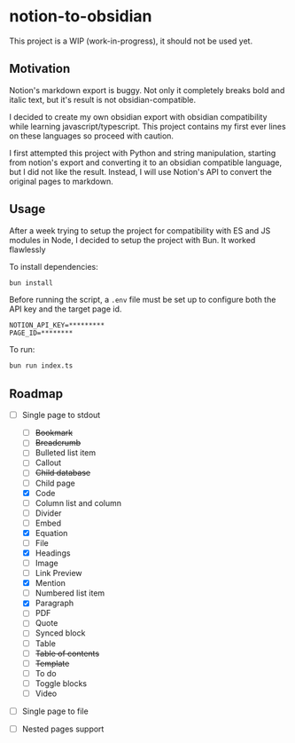 # notion-to-obsidian

This project is a WIP (work-in-progress), it should not be used yet.

## Motivation

Notion's markdown export is buggy. Not only it completely breaks bold and italic text, but it's result is not obsidian-compatible.

I decided to create my own obsidian export with obsidian compatibility while learning javascript/typescript. This project contains my first ever lines on these languages so proceed with caution.

I first attempted this project with Python and string manipulation, starting from notion's export and converting it to an obsidian compatible language, but I did not like the result. Instead, I will use Notion's API to convert the original pages to markdown.

## Usage

After a week trying to setup the project for compatibility with ES and JS modules in Node, I decided to setup the project with Bun. It worked flawlessly

To install dependencies:

```bash
bun install
```

Before running the script, a `.env` file must be set up to configure both the API key and the target page id.

```.env
NOTION_API_KEY=*********
PAGE_ID=********
```

To run:

```bash
bun run index.ts
```

## Roadmap

- [ ] Single page to stdout
    - [ ] ~~Bookmark~~
    - [ ] ~~Breadcrumb~~
    - [ ] Bulleted list item
    - [ ] Callout
    - [ ] ~~Child database~~
    - [ ] Child page
    - [x] Code
    - [ ] Column list and column
    - [ ] Divider
    - [ ] Embed
    - [x] Equation
    - [ ] File
    - [x] Headings
    - [ ] Image
    - [ ] Link Preview
    - [x] Mention
    - [ ] Numbered list item
    - [x] Paragraph
    - [ ] PDF
    - [ ] Quote
    - [ ] Synced block
    - [ ] Table
    - [ ] ~~Table of contents~~
    - [ ] ~~Template~~
    - [ ] To do
    - [ ] Toggle blocks
    - [ ] Video
- [ ] Single page to file
- [ ] Nested pages support


